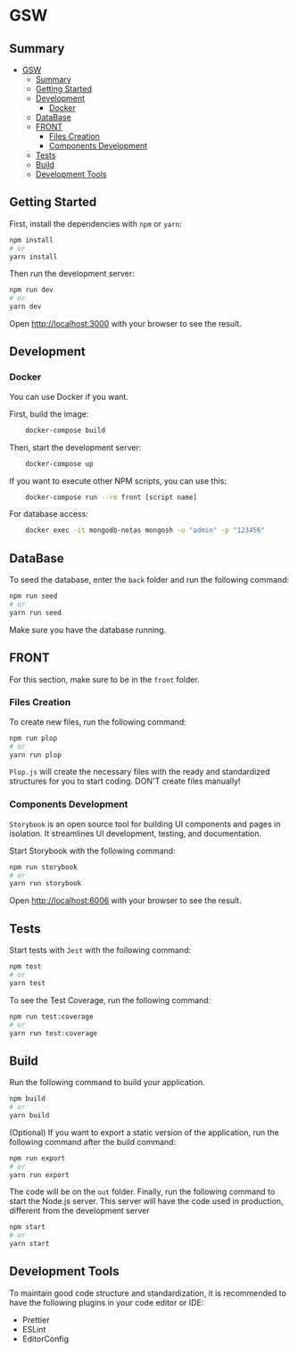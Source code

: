 # GSW

## Summary

- [GSW](#gsw)
  - [Summary](#summary)
  - [Getting Started](#getting-started)
  - [Development](#development)
    - [Docker](#docker)
  - [DataBase](#database)
  - [FRONT](#front)
    - [Files Creation](#files-creation)
    - [Components Development](#components-development)
  - [Tests](#tests)
  - [Build](#build)
  - [Development Tools](#development-tools)

## Getting Started

First, install the dependencies with `npm` or `yarn`:

```bash
npm install
# or
yarn install
```

Then run the development server:

```bash
npm run dev
# or
yarn dev
```

Open [http://localhost:3000](http://localhost:3000) with your browser to see the result.

## Development

### Docker

You can use Docker if you want.

First, build the image:

```bash
    docker-compose build
```

Then, start the development server:

```bash
    docker-compose up
```

If you want to execute other NPM scripts, you can use this:

```bash
    docker-compose run --rm front [script name]
```

For database access:

```bash
    docker exec -it mongodb-notas mongosh -u "admin" -p "123456"
```

## DataBase

To seed the database, enter the `back` folder and run the following command:

```bash
npm run seed
# or
yarn run seed
```

Make sure you have the database running.

## FRONT

For this section, make sure to be in the `front` folder.

### Files Creation

To create new files, run the following command:

```bash
npm run plop
# or
yarn run plop
```

`Plop.js` will create the necessary files with the ready and standardized structures for you to start coding. DON'T create files manually!

### Components Development

`Storybook` is an open source tool for building UI components and pages in isolation. It streamlines UI development, testing, and documentation.

Start Storybook with the following command:

```bash
npm run storybook
# or
yarn run storybook
```

Open [http://localhost:6006](http://localhost:6006) with your browser to see the result.

## Tests

Start tests with `Jest` with the following command:

```bash
npm test
# or
yarn test
```

To see the Test Coverage, run the following command:

```bash
npm run test:coverage
# or
yarn run test:coverage
```

## Build

Run the following command to build your application.

```bash
npm build
# or
yarn build
```

(Optional) If you want to export a static version of the application, run the following command after the build command:

```bash
npm run export
# or
yarn run export
```

The code will be on the `out` folder.
Finally, run the following command to start the Node.js server.
This server will have the code used in production, different from the development server

```bash
npm start
# or
yarn start
```

## Development Tools

To maintain good code structure and standardization, it is recommended to have the following plugins in your code editor or IDE:

-   Prettier
-   ESLint
-   EditorConfig
